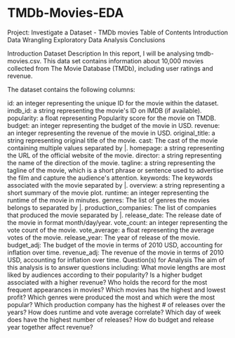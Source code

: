 # TMDb-Movies-EDA
Project: Investigate a Dataset - TMDb movies
Table of Contents
Introduction
Data Wrangling
Exploratory Data Analysis
Conclusions

Introduction
Dataset Description
In this report, I will be analysing tmdb-movies.csv. This data set contains information about 10,000 movies collected from The Movie Database (TMDb), including user ratings and revenue.

The dataset contains the following columns:

id: an integer representing the unique ID for the movie within the dataset.
imdb_id: a string representing the movie's ID on IMDB (if available).
popularity: a float representing Popularity score for the movie on TMDB.
budget: an integer representing the budget of the movie in USD.
revenue: an integer representing the revenue of the movie in USD.
original_title: a string representing original title of the movie.
cast: The cast of the movie containing multiple values separated by |.
homepage: a string representing the URL of the official website of the movie.
director: a string representing the name of the direction of the movie.
tagline: a string representing the tagline of the movie, which is a short phrase or sentence used to advertise the film and capture the audience's attention.
keywords: The keywords associated with the movie separated by |.
overview: a string representing a short summary of the movie plot.
runtime: an integer representing the runtime of the movie in minutes.
genres: The list of genres the movies belongs to separated by |.
production_companies: The list of companies that produced the movie separated by |.
release_date: The release date of the movie in format month/day/year.
vote_count: an integer representing the vote count of the movie.
vote_average: a float representing the average votes of the movie.
release_year: The year of release of the movie.
budget_adj: The budget of the movie in terms of 2010 USD, accounting for inflation over time.
revenue_adj: The revenue of the movie in terms of 2010 USD, accounting for inflation over time.
Question(s) for Analysis
The aim of this analysis is to answer questions including:
What movie lengths are most liked by audiences according to their popularity?
Is a higher budget associated with a higher revenue?
Who holds the record for the most frequent appearances in movies?
Which movies has the highest and lowest profit?
Which genres were produced the most and which were the most popular?
Which production company has the highest # of releases over the years?
How does runtime and vote average correlate?
Which day of week does have the highest number of releases?
How do budget and release year together affect revenue?
